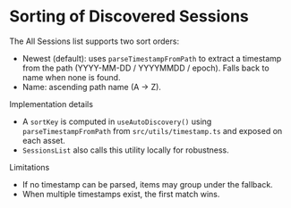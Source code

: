 # Sorting of Discovered Sessions

The All Sessions list supports two sort orders:

- Newest (default): uses `parseTimestampFromPath` to extract a timestamp from the path (YYYY-MM-DD / YYYYMMDD / epoch). Falls back to name when none is found.
- Name: ascending path name (A → Z).

Implementation details
- A `sortKey` is computed in `useAutoDiscovery()` using `parseTimestampFromPath` from `src/utils/timestamp.ts` and exposed on each asset.
- `SessionsList` also calls this utility locally for robustness.

Limitations
- If no timestamp can be parsed, items may group under the fallback.
- When multiple timestamps exist, the first match wins.
